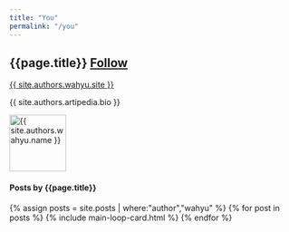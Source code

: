 ```yaml
---
title: "You"
permalink: "/you"
---
```


<div class="align-items-center mb-5">
    <div class="col-md-9">
        <h2 class="font-weight-bold">{{page.title}}  <span class="ml-3 small btn btn-outline-success btn-sm btn-round"><a href="https://twitter.com/{{ site.authors.wahyu.twitter }}">Follow</a></span>
                    </h2>
        <p><a href="{{ site.authors.wahyu.site }}">{{ site.authors.wahyu.site }}</a></p>
        <p class="excerpt">{{ site.authors.artipedia.bio }}</p>
    </div>
    <div class="col-md-3 text-right">
        <img alt="{{ site.authors.wahyu.name }}" src="{{site.url}}{{ site.authors.wahyu.avatar }}" class="rounded-circle" height="100" width="100">
    </div>
</div>
<h4 class="font-weight-bold spanborder"><span>Posts by {{page.title}}</span></h4> {% assign posts = site.posts | where:"author","wahyu" %} {% for post in posts %} {% include main-loop-card.html %} {% endfor %}

